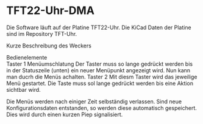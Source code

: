 # TFT22-Uhr-DMA
Die Software läuft auf der Platine TFT22-Uhr. Die KiCad Daten der Platine sind im Repository TFT-Uhr.

Kurze Beschreibung des Weckers

Bedienelemente    
    Taster 1      Menüumschlatung
                  Der Taster muss so lange gedrückt werden bis in der Statuszeile (unten) ein neuer Menüpunkt angezeigt wird.
                  Nun kann man ducrh die Menüs achalten.
    Taster 2      Mit diesm Taster wird das jeweilige Menü gestartet. Die Taste muss sol lange gedrückt werden bis eine Aktion sichtbar wird.

Die Menüs werden nach einiger Zeit selbständig verlassen. Sind neue Konfigurationsdaten entstanden, so werden diese automatisch gespeichert. 
Dies wird durch einen kurzen Piep signalisiert.
